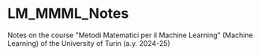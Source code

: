 # LM_MMML_Notes
Notes on the course "Metodi Matematici per il Machine Learning" (Machine Learning) of the University of Turin (a.y. 2024-25)
